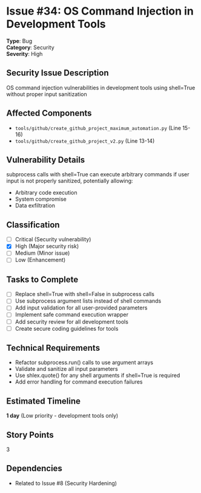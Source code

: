 # Issue #34: OS Command Injection in Development Tools

**Type**: Bug  
**Category**: Security  
**Severity**: High

## Security Issue Description
OS command injection vulnerabilities in development tools using shell=True without proper input sanitization

## Affected Components
- `tools/github/create_github_project_maximum_automation.py` (Line 15-16)
- `tools/github/create_github_project_v2.py` (Line 13-14)

## Vulnerability Details
subprocess calls with shell=True can execute arbitrary commands if user input is not properly sanitized, potentially allowing:
- Arbitrary code execution
- System compromise
- Data exfiltration

## Classification
- [ ] Critical (Security vulnerability)
- [x] High (Major security risk)
- [ ] Medium (Minor issue)
- [ ] Low (Enhancement)

## Tasks to Complete
- [ ] Replace shell=True with shell=False in subprocess calls
- [ ] Use subprocess argument lists instead of shell commands
- [ ] Add input validation for all user-provided parameters
- [ ] Implement safe command execution wrapper
- [ ] Add security review for all development tools
- [ ] Create secure coding guidelines for tools

## Technical Requirements
- Refactor subprocess.run() calls to use argument arrays
- Validate and sanitize all input parameters
- Use shlex.quote() for any shell arguments if shell=True is required
- Add error handling for command execution failures

## Estimated Timeline
**1 day** (Low priority - development tools only)

## Story Points
3

## Dependencies
- Related to Issue #8 (Security Hardening)